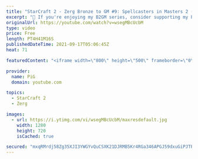 ```yaml
---
title: "StarCraft 2 - Zerg Bronze to GM #9: Spellcasters in Masters 2 (B2GM)"
excerpt: "🐷 If you're enjoying my B2GM series, consider supporting my Patreon: https://www.patreon.com/PiGSC2 0:00 Subscribe to PiG Random for Terran B2GM: https://www.youtube.com/c/PiGRandom 0:36 Masters 2 Spellcasters intro 2:21 Game 1 vs Protoss 22:03 Game 2 vs Protoss (incl. Infestor demo) 35:40 Rapid-fire"
originalUrl: https://youtube.com/watch?v=wsegMBcUcbM
type: video
price: Free
length: PT4H41M16S
publishedDateTime: 2021-09-17T05:06:45Z
heat: 71

featuredContent: "<iframe width=\"800\" height=\"500\" frameborder=\"0\" src=\"https://www.youtube.com/embed/wsegMBcUcbM\" allow=\"accelerometer; autoplay; encrypted-media; gyroscope; picture-in-picture\" allowfullscreen></iframe>"

provider:
  name: PiG
  domain: youtube.com

topics:
  - StarCraft 2
  - Zerg

images:
  - url: https://i.ytimg.com/vi/wsegMBcUcbM/maxresdefault.jpg
    width: 1280
    height: 720
    isCached: true

secured: "mxqRMrdj58Zg35XJI3YWGYvQuCSXK21DJRMB5Kr4RGa346APGJ59dxuGiPJTPhJRpWoJU9TdpMji21tF4vEBVWiJqeYf36TkdfWqZ182TXiWwrSvmT3e9UXEt359jpyF2BrJbW/Gd77Dvm0u7UWjXtuCGEfi0fCpTf3GwR+gifZXU6Y4fw9ycRvailL2XFRatsRig2DiKj3wRscWQJD8zJrcqAQCafqEGEFvb3GE5z4vtnIKOEx5BMLd88O8Q3JVoCdObxqcScEErjrufRET4T72nOKdIDLLg0GTpTJi0gO4xW16HSImhRUxxhrmntUEypEJZJjEIV+fg4Nkb2yO8p6ywRr+sao0YhvJBNDYfBtlAmjKT73r/RWGelkKEe25H+fxdRqbg+aUlDJ4crTzbN6X1bKNLnLSv6sF2lj3ByI=;BCBI+FGeR8cnX+bs0HbyiA=="
---
```



